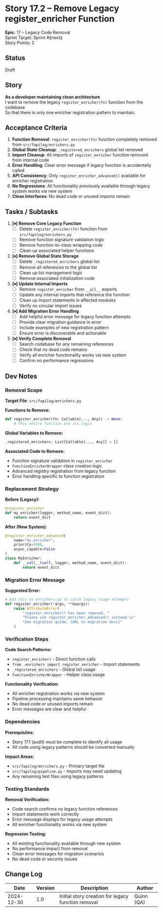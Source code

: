 # Story 17.2 – Remove Legacy register_enricher Function

**Epic:** 17 – Legacy Code Removal  
Sprint Target: Sprint #⟪next⟫  
Story Points: 2

## Status
Draft

## Story

**As a developer maintaining clean architecture**  
I want to remove the legacy `register_enricher(fn)` function from the codebase  
So that there is only one enricher registration pattern to maintain.

## Acceptance Criteria

1. **Function Removal**: `register_enricher(fn)` function completely removed from `src/fapilog/enrichers.py`
2. **Global State Cleanup**: `_registered_enrichers` global list removed 
3. **Import Cleanup**: All imports of `register_enricher` function removed from internal code
4. **Error Handling**: Clear error message if legacy function is accidentally called
5. **API Consistency**: Only `register_enricher_advanced()` available for enricher registration
6. **No Regressions**: All functionality previously available through legacy system works via new system
7. **Clean Interfaces**: No dead code or unused imports remain

## Tasks / Subtasks

1. **[⏸] Remove Core Legacy Function**
   - [ ] Delete `register_enricher(fn)` function from `src/fapilog/enrichers.py`
   - [ ] Remove function signature validation logic
   - [ ] Remove function-to-class wrapping code
   - [ ] Clean up associated helper functions

2. **[⏸] Remove Global State Storage**
   - [ ] Delete `_registered_enrichers` global list
   - [ ] Remove all references to the global list
   - [ ] Clean up list management logic
   - [ ] Remove associated initialization code

3. **[⏸] Update Internal Imports**
   - [ ] Remove `register_enricher` from `__all__` exports
   - [ ] Update any internal imports that reference the function
   - [ ] Clean up import statements in affected modules
   - [ ] Verify no circular import issues

4. **[⏸] Add Migration Error Handling**
   - [ ] Add helpful error message for legacy function attempts
   - [ ] Provide clear migration guidance in error
   - [ ] Include examples of new registration pattern
   - [ ] Ensure error is discoverable and actionable

5. **[⏸] Verify Complete Removal**
   - [ ] Search codebase for any remaining references
   - [ ] Check that no dead code remains
   - [ ] Verify all enricher functionality works via new system
   - [ ] Confirm no performance regressions

## Dev Notes

### Removal Scope

**Target File**: `src/fapilog/enrichers.py`

**Functions to Remove:**
```python
def register_enricher(fn: Callable[..., Any]) -> None:
    # This entire function and its logic
```

**Global Variables to Remove:**
```python
_registered_enrichers: List[Callable[..., Any]] = []
```

**Associated Code to Remove:**
- Function signature validation in `register_enricher`
- `FunctionEnricherWrapper` class creation logic  
- Advanced registry registration from legacy function
- Error handling specific to function registration

### Replacement Strategy

**Before (Legacy):**
```python
@register_enricher
def my_enricher(logger, method_name, event_dict):
    return event_dict
```

**After (New System):**
```python
@register_enricher_advanced(
    name="my_enricher",
    priority=1000,
    async_capable=False
)
class MyEnricher:
    def __call__(self, logger, method_name, event_dict):
        return event_dict
```

### Migration Error Message

**Suggested Error:**
```python
# Add this to enrichers.py to catch legacy usage attempts
def register_enricher(*args, **kwargs):
    raise AttributeError(
        "register_enricher() has been removed. "
        "Please use register_enricher_advanced() instead.\n"
        "See migration guide: [URL to migration docs]"
    )
```

### Verification Steps

**Code Search Patterns:**
- `register_enricher(` - Direct function calls
- `from .enrichers import register_enricher` - Import statements  
- `_registered_enrichers` - Global list usage
- `FunctionEnricherWrapper` - Helper class usage

**Functionality Verification:**
- All enricher registration works via new system
- Pipeline processing maintains same behavior
- No dead code or unused imports remain
- Error messages are clear and helpful

### Dependencies

**Prerequisites:**
- Story 17.1 (audit) must be complete to identify all usage
- All code using legacy patterns should be converted manually

**Impact Areas:**
- `src/fapilog/enrichers.py` - Primary target file
- `src/fapilog/pipeline.py` - Imports may need updating
- Any remaining test files using legacy patterns

### Testing Standards

**Removal Verification:**
- Code search confirms no legacy function references
- Import statements work correctly
- Error message displays for legacy usage attempts
- All enricher functionality works via new system

**Regression Testing:**
- All existing functionality available through new system
- No performance impact from removal
- Clean error messages for migration scenarios
- No dead code or security issues

## Change Log

| Date | Version | Description | Author |
|------|---------|-------------|---------|
| 2024-12-30 | 1.0 | Initial story creation for legacy function removal | Quinn (QA) | 